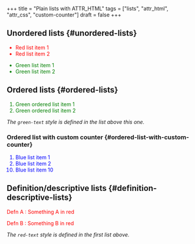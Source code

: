 +++
title = "Plain lists with ATTR_HTML"
tags = ["lists", "attr_html", "attr_css", "custom-counter"]
draft = false
+++

## Unordered lists {#unordered-lists}

<style>.red-text { color: red;  }</style>

<div class="red-text">

-   Red list item 1
-   Red list item 2

</div>
<!--listend-->

<style>.green-text { color: green;  }</style>

<div class="green-text">

-   Green list item 1
-   Green list item 2

</div>


## Ordered lists {#ordered-lists}

<div class="green-text">

1.  Green ordered list item 1
2.  Green ordered list item 2

</div>

_The `green-text` style is defined in the list above this one._


### Ordered list with custom counter {#ordered-list-with-custom-counter}

<style>.blue-text { color: blue;  }</style>

<ol class="org-ol blue-text">
<li>Blue list item 1</li>
<li>Blue list item 2</li>
<li value="10">Blue list item 10</li>
</ol>


## Definition/descriptive lists {#definition-descriptive-lists}

<div class="red-text">

Defn A
: Something A in red

Defn B
: Something B in red

</div>

_The `red-text` style is defined in the first list above._
